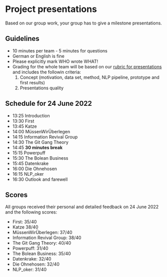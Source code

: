 # Project presentations

Based on our group work, your group has to give a milestone presentations.

## Guidelines

- 10 minutes per team - 5 minutes for questions
- German or English is fine
- Please explicitly mark WHO wrote WHAT!
- Grading for the whole team will be based on our [rubric for presentations](https://docs.google.com/spreadsheets/d/1mQRb448oG111Wnna9CmV3Pou4fIho7_KIbRpbO8XopE/edit?usp=sharing) and includes the followin criteria:
  1. Concept (motivation, data set, method,	NLP pipeline, prototype and first results)
  2. Presentations quality

## Schedule for 24 June 2022

- 13:25 Introduction
- 13:30 First
- 13:45 Katze
- 14:00 MüssenWirÜberlegen
- 14:15 Information Revival Group
- 14:30 The Git Gang Theory
- 14:45 __30 minutes break__
- 15:15 Powerpuff
- 15:30 The Bolean Business
- 15:45 Datenkrake
- 16:00 Die Ohnehosen
- 16:15 NLP_oker
- 16:30 Outlook and farewell

## Scores

All groups received their personal and detailed feedback on 24 June 2022 and the following scores:

- First: 35/40
- Katze 38/40
- MüssenWirÜberlegen: 37/40
- Information Revival Group: 38/40
- The Git Gang Theory: 40/40
- Powerpuff: 31/40
- The Bolean Business: 35/40
- Datenkrake: 32/40
- Die Ohnehosen: 32/40
- NLP_oker: 31/40
